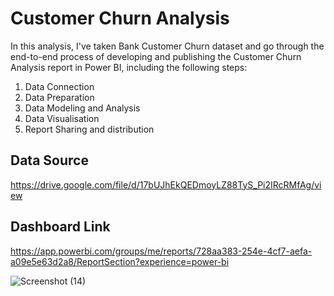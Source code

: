 # Customer Churn Analysis
In this analysis, I've taken Bank Customer Churn dataset and go through the end-to-end process of developing and publishing the Customer Churn Analysis report in Power BI, including the following steps:
1. Data Connection
2. Data Preparation
3. Data Modeling and Analysis
4. Data Visualisation
5. Report Sharing and distribution

## Data Source
https://drive.google.com/file/d/17bUJhEkQEDmoyLZ88TyS_Pi2IRcRMfAg/view

## Dashboard Link
https://app.powerbi.com/groups/me/reports/728aa383-254e-4cf7-aefa-a09e5e63d2a8/ReportSection?experience=power-bi


![Screenshot (14)](https://github.com/sakshipande23/Customer_Churn_Analysis/assets/89894414/da266117-42aa-4394-894c-1458993e5986)
